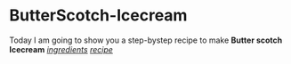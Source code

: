 # ButterScotch-Icecream
Today I am going to show you a step-bystep recipe to make **Butter scotch Icecream**
*[ingredients](ingredients.md)*
*[recipe](Recipe.md)*
